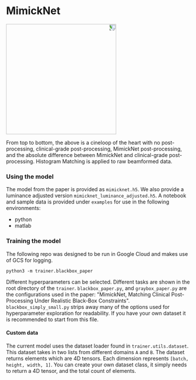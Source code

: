 # MimickNet
<img src="./examples/cardiac_cineloop.gif" width="300" style="transform:rotate(90deg);">

From top to bottom, the above is a cineloop of the heart with no post-processing, clinical-grade post-processing, MimickNet post-processing, and the absolute difference between MimickNet and clinical-grade post-processing. Histogram Matching is applied to raw beamformed data.

### Using the model
The model from the paper is provided as `mimicknet.h5`. We also provide a luminance adjusted version `mimicknet_luminance_adjusted.h5`.
A notebook and sample data is provided under `examples` for use in the following environments:
 - python
 - matlab

### Training the model
The following repo was designed to be run in Google Cloud and makes use of GCS for logging.
```
python3 -m trainer.blackbox_paper
```
Different hyperparameters can be selected. Different tasks are shown in the root directory of the `trainer`. `blackbox_paper.py`, and `graybox_paper.py` are the configurations used in the paper: "MimickNet, Matching Clinical Post-Processing Under Realistic Black-Box Constraints". `blackbox_simply_small.py` strips away many of the options used for hyperparameter exploration for readability. If you have your own dataset it is recommended to start from this file.

#### Custom data
The current model uses the dataset loader found in `trainer.utils.dataset`. This dataset takes in two lists from different domains `A` and `B`. The dataset returns elements which are 4D tensors. Each dimension represents `[batch, height, width, 1]`. You can create your own dataset class, it simply needs to return a 4D tensor, and the total count of elements.